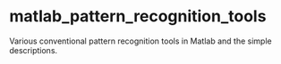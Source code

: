 # matlab_pattern_recognition_tools
Various conventional pattern recognition tools in Matlab and the simple descriptions.
